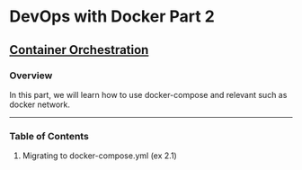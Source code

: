 # DevOps with Docker Part 2

## [Container Orchestration](https://devopswithdocker.com/part2/)

### Overview

In this part, we will learn how to use docker-compose and relevant such as docker network.

---

### Table of Contents

1. Migrating to docker-compose.yml (ex 2.1)